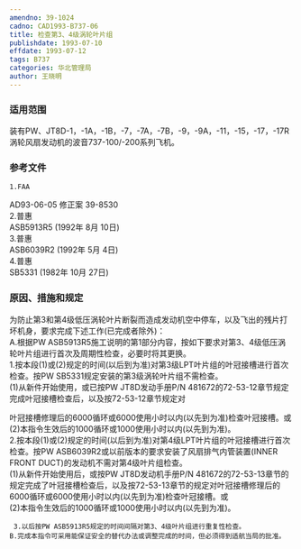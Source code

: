 ```yaml
---
amendno: 39-1024  
cadno: CAD1993-B737-06  
title: 检查第3、4级涡轮叶片组  
publishdate: 1993-07-10  
effdate: 1993-07-12  
tags: B737  
categories: 华北管理局  
author: 王晓明  
---
```

  
### 适用范围  
装有PW、JT8D-1，-1A，-1B，-7，-7A，-7B，-9，-9A，-11，-15，-17，-17R涡轮风扇发动机的波音737-100/-200系列飞机。  
  
<!--more-->  
### 参考文件  
    1.FAA  
AD93-06-05 修正案 39-8530  
    2.普惠  
ASB5913R5 (1992年 8月 10日)  
    3.普惠  
ASB6039R2 (1992年 5月 4日)  
    4.普惠  
SB5331 (1982年 10月 27日)  
  
### 原因、措施和规定  
为防止第3和第4级低压涡轮叶片断裂而造成发动机空中停车，以及飞出的残片打坏机身，要求完成下述工作(已完成者除外)：  
    A.根据PW ASB5913R5施工说明的第1部分内容，按如下要求对第3、4级低压涡轮叶片组进行首次及周期性检查，必要时将其更换。  
 1.按本段(1)或(2)规定的时间(以后到为准)对第3级LPT叶片组的叶冠接槽进行首次检查。按PW SB5331规定安装的第3级涡轮叶片组不需检查。  
      (1)从新件开始使用，或已按PW JT8D发动手册P/N 481672的72-53-12章节规定完成叶冠接槽检查后，以及按72-53-12章节规定对  
  
叶冠接槽修理后的6000循环或6000使用小时以内(以先到为准)检查叶冠接槽。或  
      (2)本指令生效后的1000循环或1000使用小时以内(以先到为准)。  
 2.按本段(1)或(2)规定的时间(以后到为准)对第4级LPT叶片组的叶冠接槽进行首次检查。按PW ASB6039R2或以前版本的要求安装了风扇排气内管装置(INNER FRONT DUCT)的发动机不需对第4级叶片组检查。  
      (1)从新件开始使用后，或按PW JT8D发动机手册P/N 481672的72-53-13章节的规定完成了叶冠接槽检查后，以及按72-53-13章节的规定对叶冠接槽修理后的6000循环或6000使用小时以内(以先到为准)检查叶冠接槽。或  
      (2)本指令生效后的1000循环或1000使用小时以内(以先到为准)。  
  
     3.以后按PW ASB5913R5规定的时间间隔对第3、4级叶片组进行重复性检查。  
    B.完成本指令可采用能保证安全的替代办法或调整完成的时间，但必须得到适航当局的批准。  
